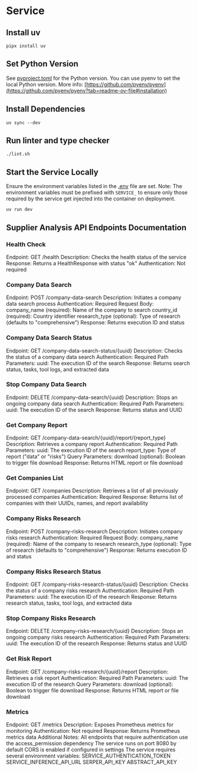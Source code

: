 # Service

## Install uv

```shell
pipx install uv
```

## Set Python Version
See [pyproject.toml](pyproject.toml) for the Python version. You can use pyenv to set the local Python version. More info: [https://github.com/pyenv/pyenv](https://github.com/pyenv/pyenv?tab=readme-ov-file#installation)

## Install Dependencies

```shell
uv sync --dev
```

## Run linter and type checker
```shell
./lint.sh
```

## Start the Service Locally

Ensure the environment variables listed in the [.env](.env) file are set.
Note: The environment variables must be prefixed with `SERVICE_` to ensure only those required by the service get injected into the container on deployment.

```shell
uv run dev
```



## Supplier Analysis API Endpoints Documentation

### Health Check
Endpoint: GET /health
Description: Checks the health status of the service
Response: Returns a HealthResponse with status "ok"
Authentication: Not required

### Company Data Search
Endpoint: POST /company-data-search
Description: Initiates a company data search process
Authentication: Required
Request Body:
company_name (required): Name of the company to search
country_id (required): Country identifier
research_type (optional): Type of research (defaults to "comprehensive")
Response: Returns execution ID and status

### Company Data Search Status
Endpoint: GET /company-data-search-status/{uuid}
Description: Checks the status of a company data search
Authentication: Required
Path Parameters:
uuid: The execution ID of the search
Response: Returns search status, tasks, tool logs, and extracted data

### Stop Company Data Search
Endpoint: DELETE /company-data-search/{uuid}
Description: Stops an ongoing company data search
Authentication: Required
Path Parameters:
uuid: The execution ID of the search
Response: Returns status and UUID

### Get Company Report
Endpoint: GET /company-data-search/{uuid}/report/{report_type}
Description: Retrieves a company report
Authentication: Required
Path Parameters:
uuid: The execution ID of the search
report_type: Type of report ("data" or "risks")
Query Parameters:
download (optional): Boolean to trigger file download
Response: Returns HTML report or file download

### Get Companies List
Endpoint: GET /companies
Description: Retrieves a list of all previously processed companies
Authentication: Required
Response: Returns list of companies with their UUIDs, names, and report availability

### Company Risks Research
Endpoint: POST /company-risks-research
Description: Initiates company risks research
Authentication: Required
Request Body:
company_name (required): Name of the company to research
research_type (optional): Type of research (defaults to "comprehensive")
Response: Returns execution ID and status

### Company Risks Research Status
Endpoint: GET /company-risks-research-status/{uuid}
Description: Checks the status of a company risks research
Authentication: Required
Path Parameters:
uuid: The execution ID of the research
Response: Returns research status, tasks, tool logs, and extracted data

### Stop Company Risks Research
Endpoint: DELETE /company-risks-research/{uuid}
Description: Stops an ongoing company risks research
Authentication: Required
Path Parameters:
uuid: The execution ID of the research
Response: Returns status and UUID

### Get Risk Report
Endpoint: GET /company-risks-research/{uuid}/report
Description: Retrieves a risk report
Authentication: Required
Path Parameters:
uuid: The execution ID of the research
Query Parameters:
download (optional): Boolean to trigger file download
Response: Returns HTML report or file download

### Metrics
Endpoint: GET /metrics
Description: Exposes Prometheus metrics for monitoring
Authentication: Not required
Response: Returns Prometheus metrics data
Additional Notes:
All endpoints that require authentication use the access_permission dependency
The service runs on port 8080 by default
CORS is enabled if configured in settings
The service requires several environment variables:
SERVICE_AUTHENTICATION_TOKEN
SERVICE_INFERENCE_API_URL
SERPER_API_KEY
ABSTRACT_API_KEY
